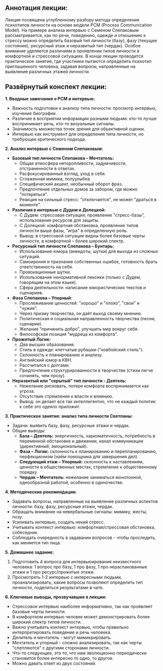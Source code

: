 ## Аннотация лекции:

Лекция посвящена углубленному разбору метода определения психотипов личности на основе модели PCM (Process Communication Model). На примере анализа интервью с Семеном Слепаковым рассматривается, как по речи, поведению, одежде и отношению к стрессу можно определить базовый тип личности (базу), фазу (текущее состояние), ресурсный этаж и неразвитый тип (чердак). Особое внимание уделяется различиям в проявлении типов личности в комфортной и стрессовой ситуациях. В конце лекции проводится практическое занятие, где участники пытаются определить психотип приглашенного человека, задавая вопросы, направленные на выявление различных этажей личности.

## Развёрнутый конспект лекции:

**1. Вводные замечания о PCM и интервью:**

*   Важность подготовки к анализу типа личности: просмотр интервью, изучение биографии.
*   Различие в восприятии информации разными людьми: кто-то лучше воспринимает речь, кто-то визуальные сигналы.
*   Значимость множества точек зрения для объективной оценки.
*   Интервью как инструмент для определения типа личности, но требующее критического подхода.

**2. Анализ интервью с Семеном Слепаковым:**

*   **Базовый тип личности Слепакова – Мечтатель:**
    *   Общая атмосфера неторопливости, задумчивости, отстраненности в ответах.
    *   Расфокусированный взгляд, уход в себя.
    *   Сглаженная мимика, полуулыбка.
    *   Специфический акцент, необычный оборот фраз.
    *   Предпочтение отдельных домов за забором, где можно "потеряться".
    *   Реакция на сильный стресс: "отключается", не может "драться в моменте".
*   **Различия в интервью с Дудем и Долецкой:**
    *   С Дудем: стрессовая ситуация, проявление "стресс-базы", использование ресурсов для защиты.
    *   С Долецкой: комфортная обстановка, проявление типов личности выше фазы, "игра" в определенную роль.
    *   Вывод: в стрессовой ситуации видны более базовые черты личности, в комфортной – более широкий спектр.
*   **Ресурсный тип личности Слепакова – Бунтарь:**
    *   Использование юмора (анекдоты, шутки) для выхода из сложных ситуаций.
    *   Самоирония и признание собственных ошибок, готовность брать ответственность на себя.
    *   Провокационные шутки.
    *   Использование ненормативной лексики (только с Дудем, говорящим на этом языке).
    *   Сфера деятельности: написание юмористических текстов и сценариев.
*   **Фаза Слепакова – Упорный**:
    *   Прослеживание ценностей: "хорошо" и "плохо", "свои" и "чужие".
    *   Через призму творчества, он даёт выход своему мнению.
    *   Политическая и социальная направленность творчества (песни, сценарии).
    *   Желание "причинить добро", улучшить мир вокруг себя.
    *   Философская позиция "мудреца из комфорта".
*   **Прожитый Логик:**
    *   Два высших образования.
    *   Стиль в одежде: клетчатые рубашки ("ковбойский стиль").
    *   Склонность к планированию и анализу.
    *   Английский юмор в КВН.
    *   Рассчитался с долгами.
    *   Предпочтение структурированности в творчестве (стихи легче сочинять, чем прозу).
*   **Неразвитый или "скрытый" тип личности - Деятель:**
    *   Нежелание рисковать, потеря комфорта воспринимается как угроза.
    *   Отсутствие стремления к власти и влиянию.
    *  Вывод: он делает все так интеллигентно, что не каждый политик к себе это одеяло приложит.

**3. Практическое занятие: анализ типа личности Светланы:**

*   Задачи: выявить базу, фазу, ресурсные этажи и чердак.
*   Общие выводы:
    *   **База – Деятель:** энергичность, харизматичность, потребность в переменной обстановке и движении, канал коммуникации (директивный, эмоциональный).
    *   **Фаза – Логик:** склонность к планированию и перепланированию, перфекционизм (наём помощника для завершения дел).
    *   **Следующий этаж – Упорный:** склонность к наставлениям, ценности в общественных местах, стремление к общественному порядку.
    *   **Чердак – Мечтатель:** нежелание заниматься монотонной, однообразной работой, особенно в одиночестве.

**4. Методические рекомендации:**

*   Задавать вопросы, направленные на выявление различных аспектов личности: базу, фазу, ресурсные этажи, чердак.
*   Обращать внимание на невербальные сигналы: мимику, жесты, позу.
*   Усиливать интервью, создать некий стресс.
*   Учитывать контекст интервью: комфортная/стрессовая обстановка, собеседник.
*    Соблюдать очередность в задавании вопросов - чтобы проследить, как меняется тип лица.

**5. Домашнее задание:**

1.  Подготовить 4 вопроса для интервьюирования неизвестного человека: 1 вопрос про базу, 1 про фазу, 1 про нераспакованные этажи и 1 про ресурс/прожитые этажи.
2.  Просмотреть 1-2 интервью с интересными людьми, проанализировать, какие вопросы позволяют определить тип личности, поделиться результатами в чате.

**6. Ключевые выводы, прозвучавшие в лекции:**

*   Стрессовое интервью наиболее информативно, так как проявляет базовые черты личности.
*   В комфортном интервью человек может демонстрировать более широкий спектр типов личности.
*   Важно учитывать контекст интервью, чтобы правильно интерпретировать поведение и речь человека.
*   Делитель и мечтатель - могут мимикрировать.
*   Мечтатель и упорный - сложно анализировать, так как черты "слепляются" с другими сторонами личности.
*    Что-то следующее, это то, что нам эволюционно периодически становится более интересно то одно, то другое.
*   Можно давать ответ из двух состояний.